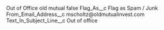 <?xml version="1.0" encoding="UTF-8"?>
<CustomMetadata xmlns="http://soap.sforce.com/2006/04/metadata" xmlns:xsi="http://www.w3.org/2001/XMLSchema-instance" xmlns:xsd="http://www.w3.org/2001/XMLSchema">
    <label>Out of Office old mutual</label>
    <protected>false</protected>
    <values>
        <field>Flag_As__c</field>
        <value xsi:type="xsd:string">Flag as Spam / Junk</value>
    </values>
    <values>
        <field>From_Email_Address__c</field>
        <value xsi:type="xsd:string">mscholtz@oldmutualinvest.com</value>
    </values>
    <values>
        <field>Text_In_Subject_Line__c</field>
        <value xsi:type="xsd:string">Out of office</value>
    </values>
</CustomMetadata>
